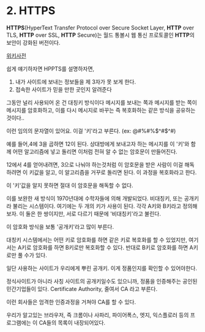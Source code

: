 # 2. HTTPS

**HTTPS**(HyperText Transfer Protocol over Secure Socket Layer, **HTTP** over TLS, **HTTP** over SSL, **HTTP** Secure)는 월드 통볼시 웹 통신 프로토콜인 **HTTP**의 보안이 강화된 버전이다.

[위키사전](https://ko.wikipedia.org/wiki/HTTPS)

쉽게 얘기하자면 HPPTS를 설명하자면, 

1. 내가 사이트에 보내는 정보들을 제 3자가 못 보게 한다.
2. 접속한 사이트가 믿을 만한 곳인지 알려준다


그동안 널리 사용되어 온 건 대칭키 방식이다
메시지를 보내는 쪽과 메시지를 받는 쪽이
메시지를 암호화하고, 이를 다시 메시지로 바꾸는
즉 복호화하는 같은 방식을 공유하는 것이다..

이런 임의의 문자열이 있어요. 이걸 '키'라고 부른다.
(ex: @#%#%$^#$^#)

예를 들어,4에 3을 곱하면 12이 된다.
상대방에게 보내고자 하는 메시지를
이 '키'와 함께 어떤 알고리즘에 넣고 돌리면
이처럼 전혀 알 수 없는 암호문이 만들어진다.

12에서 4를 얻어내려면, 3으로 나눠야 하는것처럼
이 암호문을 받은 사람이 이걸 해독하려면
이 키값을 알고, 이 알고리즘을 거꾸로 돌리면 된다.
이 과정을 복호화라고 한다.

이 '키'값을 알지 못하면 절대 이 암호문을 해독할 수 없다.

이를 보완한 새 방식이 1970년대에 수학자들에 의해 개발되었다.
비대칭키, 또는 공개키라 불리는 시스템이다.
여기에는 두 개의 키가 사용이 된다. 각각 A키와 B키라고 정의해보자.
이 둘은 한 쌍이지만, 서로 다르기 때문에 '비대칭키'라고 불린다.

이 암호화 방식을 보통 '공개키'라고 많이 부른다.

대칭키 시스템에서는 어떤 키로 암호화를 하면
같은 키로 복호화를 할 수 있었지만,
여기서는 A키로 암호화를 하면 B키로만 복호화할 수 있다.
반대로 B키로 암호화를 하면 A키로만 풀 수가 있다.

일단 사용하는 사이트가 우리에게 뿌린 공개키.
이게 정품인지를 확인할 수 있어야한다.

정식사이트가 아니라 사칭 사이트의 공개키일수도 있으니까,
정품을 인증해주는 공인된 민간기업들이 있다.
Certificate Authority, 줄여서 CA 라고 부른다.

이런 회사들은 엄격한 인증과정을 거쳐야 
CA를 할 수 있다.

우리가 알고있는 브라우저, 즉 크롬이나 사파리, 파이어폭스,
엣지, 익스플로러 등의 프로그램에는
이 CA들의 목록이 내장되어있다.